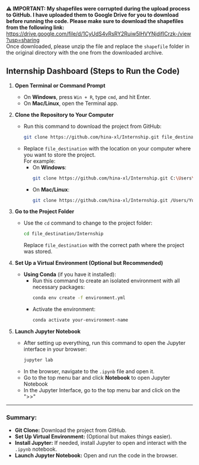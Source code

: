 **⚠️ IMPORTANT: My shapefiles were corrupted during the upload process to GitHub. I have uploaded them to Google Drive for you to download before running the code. Please make sure to download the shapefiles from the following link:**
https://drive.google.com/file/d/1CyUdS4vRsRY2Ruiw5lHVYNjdifICrzk-/view?usp=sharing  
Once downloaded, please unzip the file and replace the `shapefile` folder in the original directory with the one from the downloaded archive.

## Internship Dashboard (Steps to Run the Code)

1. **Open Terminal or Command Prompt**  
   - On **Windows**, press `Win + R`, type `cmd`, and hit Enter.  
   - On **Mac/Linux**, open the Terminal app.

2. **Clone the Repository to Your Computer**  
   - Run this command to download the project from GitHub:  
     ```bash
     git clone https://github.com/hina-xl/Internship.git file_destination
     ```  
   - Replace `file_destination` with the location on your computer where you want to store the project.  
     For example:  
     - On **Windows**:  
       ```bash
       git clone https://github.com/hina-xl/Internship.git C:\Users\YourName\Documents\MyProjects\Internship
       ```  
     - On **Mac/Linux**:  
       ```bash
       git clone https://github.com/hina-xl/Internship.git /Users/YourName/Documents/MyProjects/Internship
       ```

3. **Go to the Project Folder**  
   - Use the `cd` command to change to the project folder:  
     ```bash
     cd file_destination/Internship
     ```  
     Replace `file_destination` with the correct path where the project was stored.

4. **Set Up a Virtual Environment (Optional but Recommended)**  
   - **Using Conda** (if you have it installed):
     - Run this command to create an isolated environment with all necessary packages:  
       ```bash
       conda env create -f environment.yml
       ```  
     - Activate the environment:  
       ```bash
       conda activate your-environment-name
       ```
       
5. **Launch Jupyter Notebook**  
   - After setting up everything, run this command to open the Jupyter interface in your browser:  
     ```bash
     jupyter lab
     ```  
   - In the browser, navigate to the `.ipynb` file and open it.
   - Go to the top menu bar and click **Notebook** to open Jupyter Notebook
   - In the Jupyter  Interface, go to the top menu bar and click on the ">>"

---

### Summary:

- **Git Clone:** Download the project from GitHub.
- **Set Up Virtual Environment:** (Optional but makes things easier).
- **Install Jupyter:** If needed, install Jupyter to open and interact with the `.ipynb` notebook.
- **Launch Jupyter Notebook:** Open and run the code in the browser.
